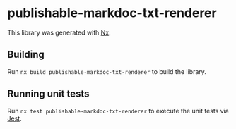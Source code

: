 # publishable-markdoc-txt-renderer

This library was generated with [Nx](https://nx.dev).

## Building

Run `nx build publishable-markdoc-txt-renderer` to build the library.

## Running unit tests

Run `nx test publishable-markdoc-txt-renderer` to execute the unit tests via [Jest](https://jestjs.io).
